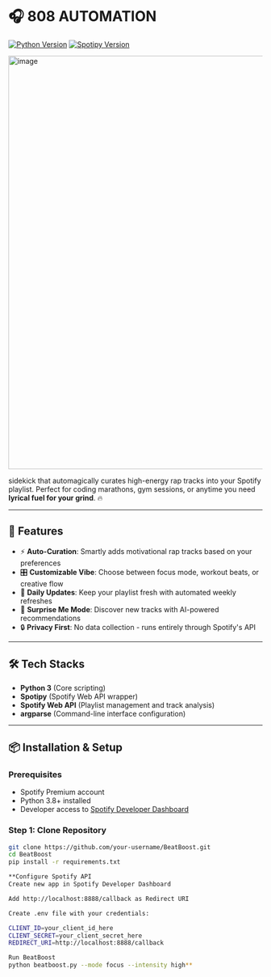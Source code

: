 # 🎧 808 AUTOMATION

[![Python Version](https://img.shields.io/badge/python-3.8%2B-blue)](https://www.python.org/)
[![Spotipy Version](https://img.shields.io/badge/spotipy-2.23.0-green)](https://spotipy.readthedocs.io/)


<img width="818" alt="image" src="https://github.com/user-attachments/assets/ada6af4f-8e64-4200-9453-2fc3fe256cc9" />


 sidekick that automagically curates high-energy rap tracks into your Spotify playlist. Perfect for coding marathons, gym sessions, or anytime you need **lyrical fuel for your grind**. 🔥



---

## 🚀 Features

- ⚡ **Auto-Curation**: Smartly adds motivational rap tracks based on your preferences
- 🎛️ **Customizable Vibe**: Choose between focus mode, workout beats, or creative flow
- 🔄 **Daily Updates**: Keep your playlist fresh with automated weekly refreshes
- 🤖 **Surprise Me Mode**: Discover new tracks with AI-powered recommendations
- 🔒 **Privacy First**: No data collection - runs entirely through Spotify's API

---

## 🛠️ Tech Stacks

- **Python 3** (Core scripting)
- **Spotipy** (Spotify Web API wrapper)
- **Spotify Web API** (Playlist management and track analysis)
- **argparse** (Command-line interface configuration)

---

## 📦 Installation & Setup

### Prerequisites
- Spotify Premium account
- Python 3.8+ installed
- Developer access to [Spotify Developer Dashboard](https://developer.spotify.com/dashboard)

### Step 1: Clone Repository
```bash
git clone https://github.com/your-username/BeatBoost.git
cd BeatBoost
pip install -r requirements.txt

**Configure Spotify API
Create new app in Spotify Developer Dashboard

Add http://localhost:8888/callback as Redirect URI

Create .env file with your credentials:

CLIENT_ID=your_client_id_here
CLIENT_SECRET=your_client_secret_here
REDIRECT_URI=http://localhost:8888/callback

Run BeatBoost
python beatboost.py --mode focus --intensity high**



